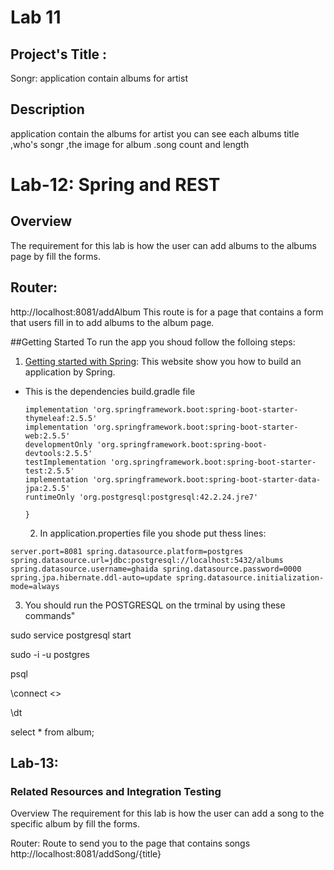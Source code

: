 # Lab 11

## Project's Title :
Songr:
application contain albums for artist 

## Description
application contain the albums for artist you can see each albums title ,who's songr ,the image for album .song count and length



# Lab-12: Spring and REST
## Overview
The requirement for this lab is how the user can add albums to the albums page by fill the forms.

## Router:
http://localhost:8081/addAlbum
This route is for a page that contains a form that users fill in to add albums to the album page.

##Getting Started
To run the app you shoud follow the folloing steps:
1) [Getting started with Spring](https://spring.io/guides/gs/serving-web-content/): This website show you how to build an application by Spring.
- This is the dependencies build.gradle file
  ```dependencies {
  implementation 'org.springframework.boot:spring-boot-starter-thymeleaf:2.5.5'
  implementation 'org.springframework.boot:spring-boot-starter-web:2.5.5'
  developmentOnly 'org.springframework.boot:spring-boot-devtools:2.5.5'
  testImplementation 'org.springframework.boot:spring-boot-starter-test:2.5.5'
  implementation 'org.springframework.boot:spring-boot-starter-data-jpa:2.5.5'
  runtimeOnly 'org.postgresql:postgresql:42.2.24.jre7'

  }
  ```
  2) In application.properties file you shode put thess lines:

`server.port=8081
spring.datasource.platform=postgres
spring.datasource.url=jdbc:postgresql://localhost:5432/albums
spring.datasource.username=ghaida
spring.datasource.password=0000
spring.jpa.hibernate.ddl-auto=update
spring.datasource.initialization-mode=always`

3) You should run the POSTGRESQL on the trminal by using these commands"

sudo service postgresql start

sudo -i -u postgres

psql

\connect <<database name>>

\dt

select * from album;

  ## Lab-13:
### Related Resources and Integration Testing
Overview
The requirement for this lab is how the user can add a song to the specific album by fill the forms.

Router:
Route to send you to the page that contains songs
http://localhost:8081/addSong/{title}  
